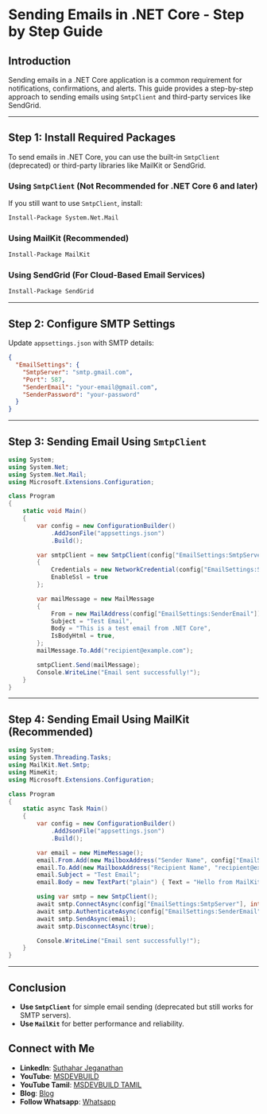 # Sending Emails in .NET Core - Step by Step Guide

## Introduction
Sending emails in a .NET Core application is a common requirement for notifications, confirmations, and alerts. This guide provides a step-by-step approach to sending emails using `SmtpClient` and third-party services like SendGrid.

---

## Step 1: Install Required Packages
To send emails in .NET Core, you can use the built-in `SmtpClient` (deprecated) or third-party libraries like MailKit or SendGrid.

### Using `SmtpClient` (Not Recommended for .NET Core 6 and later)
If you still want to use `SmtpClient`, install:
```sh
Install-Package System.Net.Mail
```

### Using MailKit (Recommended)
```sh
Install-Package MailKit
```

### Using SendGrid (For Cloud-Based Email Services)
```sh
Install-Package SendGrid
```

---

## Step 2: Configure SMTP Settings
Update `appsettings.json` with SMTP details:
```json
{
  "EmailSettings": {
    "SmtpServer": "smtp.gmail.com",
    "Port": 587,
    "SenderEmail": "your-email@gmail.com",
    "SenderPassword": "your-password"
  }
}
```

---

## Step 3: Sending Email Using `SmtpClient`
```csharp
using System;
using System.Net;
using System.Net.Mail;
using Microsoft.Extensions.Configuration;

class Program
{
    static void Main()
    {
        var config = new ConfigurationBuilder()
            .AddJsonFile("appsettings.json")
            .Build();

        var smtpClient = new SmtpClient(config["EmailSettings:SmtpServer"], int.Parse(config["EmailSettings:Port"]))
        {
            Credentials = new NetworkCredential(config["EmailSettings:SenderEmail"], config["EmailSettings:SenderPassword"]),
            EnableSsl = true
        };

        var mailMessage = new MailMessage
        {
            From = new MailAddress(config["EmailSettings:SenderEmail"]),
            Subject = "Test Email",
            Body = "This is a test email from .NET Core",
            IsBodyHtml = true,
        };
        mailMessage.To.Add("recipient@example.com");

        smtpClient.Send(mailMessage);
        Console.WriteLine("Email sent successfully!");
    }
}
```

---

## Step 4: Sending Email Using MailKit (Recommended)
```csharp
using System;
using System.Threading.Tasks;
using MailKit.Net.Smtp;
using MimeKit;
using Microsoft.Extensions.Configuration;

class Program
{
    static async Task Main()
    {
        var config = new ConfigurationBuilder()
            .AddJsonFile("appsettings.json")
            .Build();

        var email = new MimeMessage();
        email.From.Add(new MailboxAddress("Sender Name", config["EmailSettings:SenderEmail"]));
        email.To.Add(new MailboxAddress("Recipient Name", "recipient@example.com"));
        email.Subject = "Test Email";
        email.Body = new TextPart("plain") { Text = "Hello from MailKit!" };

        using var smtp = new SmtpClient();
        await smtp.ConnectAsync(config["EmailSettings:SmtpServer"], int.Parse(config["EmailSettings:Port"]), MailKit.Security.SecureSocketOptions.StartTls);
        await smtp.AuthenticateAsync(config["EmailSettings:SenderEmail"], config["EmailSettings:SenderPassword"]);
        await smtp.SendAsync(email);
        await smtp.DisconnectAsync(true);

        Console.WriteLine("Email sent successfully!");
    }
}
```

---


## Conclusion
- **Use `SmtpClient`** for simple email sending (deprecated but still works for SMTP servers).
- **Use `MailKit`** for better performance and reliability.


 ## Connect with Me
- **LinkedIn**: [Suthahar Jeganathan](https://www.linkedin.com/in/jssuthahar/)
- **YouTube**: [MSDEVBUILD](https://www.youtube.com/@MSDEVBUILD)
- **YouTube Tamil**: [MSDEVBUILD TAMIL](https://www.youtube.com/@MSDEVBUILDTamil)
- **Blog**: [Blog](https://www.msdevbuild.com/)
- **Follow Whatsapp**: [Whatsapp](https://www.whatsapp.com/channel/0029Va5j2rHEFeXcTlUhQB0J)
